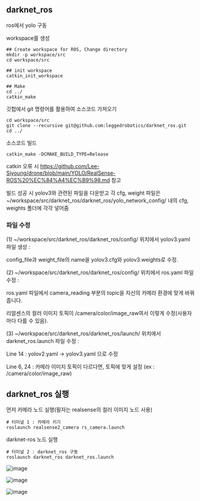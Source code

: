 ## darknet_ros
ros에서 yolo 구동

workspace를 생성
```
## Create workspace for ROS, Change directory
mkdir -p workspace/src 
cd workspace/src

## init workspace
catkin_init_workspace

## Make
cd ../
catkin_make
```

깃헙에서 git 명령어를 활용하여 소스코드 가져오기
```
cd workspace/src
git clone --recursive git@github.com:leggedrobotics/darknet_ros.git
cd ../
```

소스코드 빌드
```
catkin_make -DCMAKE_BUILD_TYPE=Release
```

catkin 오류 시 https://github.com/Lee-Siyoung/drone/blob/main/YOLO/RealSense-ROS%20%EC%84%A4%EC%B9%98.md 참고

빌드 성공 시  yolov3와 관련된 파일을 다운받고 각 cfg, weight 파일은 ~/workspace/src/darknet_ros/darknet_ros/yolo_network_config/ 내의 cfg, weights 폴더에 각각 넣어줌

### 파일 수정
(1) ~/workspace/src/darknet_ros/darknet_ros/config/ 위치에서 yolov3.yaml 파일 생성 :

config_file과 weight_file의 name을 yolov3.cfg와 yolov3.weights로 수정.

(2) ~/workspace/src/darknet_ros/darknet_ros/config/ 위치에서 ros.yaml 파일 수정 :

ros.yaml 파일에서 camera_reading 부분의 topic을 자신의 카메라 환경에 맞게 바꿔줍니다.

리얼센스의 컬러 이미지 토픽이 /camera/color/image_raw여서 이렇게 수정(사용자마다 다를 수 있음).

(3) ~/workspace/src/darknet_ros/darknet_ros/launch/ 위치에서 darknet_ros.launch 파일 수정 :

Line 14 : yolov2.yaml -> yolov3.yaml 으로 수정

Line 6, 24 : 카메라 이미지 토픽이 다르다면, 토픽에 맞게 설정 (ex : /camera/color/image_raw)

## darknet_ros 실행
먼저 카메라 노드 실행(필자는 realsense의 컬러 이미지 노드 사용)
```
# 터미널 1 : 카메라 키기
roslaunch realsense2_camera rs_camera.launch
```
darknet-ros 노드 실행
```
# 터미널 2 : darknet_ros 구동
roslaunch darknet_ros darknet_ros.launch
```

![image](https://user-images.githubusercontent.com/57993534/126032567-af4e5d7e-5864-445a-8377-66fd31a033b4.png)

![image](https://user-images.githubusercontent.com/57993534/126032569-6905cd7c-3898-4bb2-bd81-07c25f6715a6.png)

![image](https://user-images.githubusercontent.com/57993534/126032571-7ec6ab7b-c19a-4024-9557-1bd91b4749ef.png)



